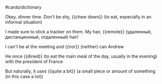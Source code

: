 #cards/dictionary 

Okey, dinner time. Don't be shy, {{chew down}} (to eat, especially in an informal situation) <!--SR:!2024-02-22,34,250-->  

I made sure to stick a tracker on them. My hair, {{remote}} (удаленный, дистанционный, отдаленный) hair! <!--SR:!2024-02-02,10,270-->

I can't be at the meeting and {{nor}} (neither) can Andrew  

He once {{dined}}  (to eat the main meal of the day, usually in the evening) with the president of France  

But naturally, it uses {{quite a bit}} (a small piece or amount of something (in this case a lot))  